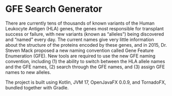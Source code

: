 GFE Search Generator
====================

There are currently tens of thousands of known variants of the Human Leukocyte Antigen (HLA) genes, the genes most responsible for transplant success or failure, with new variants (known as “alleles”) being discovered and “named” every day. The current names give very little information about the structure of the proteins encoded by these genes, and in 2015, Dr. Steven Mack proposed a new naming convention called Gene Feature Enumeration (GFE). New tools are required to use the new GFE naming convention, including (1) the ability to switch between the HLA allele names and the GFE names, (2) search through the GFE names, and (3) assign GFE names to new alleles. 

The project is built using Kotlin, JVM 17, OpenJavaFX 0.0.9, and TornadoFX, bundled together with Gradle.
